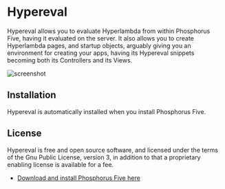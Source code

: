 # Hypereval

Hypereval allows you to evaluate Hyperlambda from within Phosphorus Five, having it evaluated
on the server. It also allows you to create Hyperlambda pages, and startup objects, arguably
giving you an environment for creating your apps, having its Hypereval snippets becoming both
its Controllers and its Views.

![screenshot](https://phosphorusfive.files.wordpress.com/2018/03/hypereval-screenshot.png)

## Installation

Hypereval is automatically installed when you install Phosphorus Five.

## License

Hypereval is free and open source software, and licensed under the terms
of the Gnu Public License, version 3, in addition to that a proprietary enabling license is available for a fee.

* [Download and install Phosphorus Five here](https://github.com/polterguy/phosphorusfive/releases)
